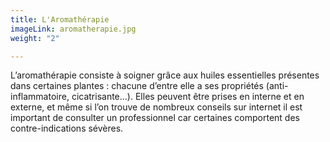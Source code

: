 ```yaml
---
title: L'Aromathérapie
imageLink: aromatherapie.jpg
weight: "2"

---
```

L’aromathérapie consiste à soigner grâce aux huiles essentielles présentes dans certaines plantes : chacune d’entre elle a ses propriétés (anti-inflammatoire, cicatrisante...). Elles peuvent être prises en interne et en externe, et même si l’on trouve de nombreux conseils sur internet il est important de consulter un professionnel car certaines comportent des contre-indications sévères.